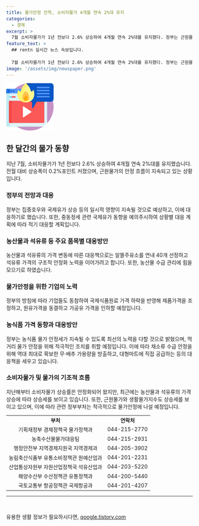 ```yaml
---
title: 물가안정 안착, 소비자물가 4개월 연속 2%대 유지
categories:
  - 경제
excerpt: >
  7월 소비자물가가 1년 전보다 2.6% 상승하여 4개월 연속 2%대를 유지했다. 정부는 근원물가의 안정 흐름이 지속되고 있어 8월부터는 2% 초중반 물가 둔화 흐름이 예상된다. 또한, 중동정세 관련 국제유가 동향을 예의주시하며 적기 대응할 계획이다. 농산물과 석유류 가격 상승으로 물가안정에 노력 중이고, 식품업계는 원가 하락을 반영해 제품가격을 조정하고 있다. 농축산물 가격은 둔화세를 보이고 있으며, 정부는 수급 안정 및 재해 대응을 강화하고 있다. 이번 소비자물가 동향은 근원물가 및 생활물가 등을 통해 다양하게 반영되고 있다.
feature_text: >
  ## rentn 실시간 뉴스 속보입니다.

  7월 소비자물가가 1년 전보다 2.6% 상승하여 4개월 연속 2%대를 유지했다. 정부는 근원물가의 안정 흐름이 지속되고 있어 8월부터는 2% 초중반 물가 둔화 흐름이 예상된다. 또한, 중동정세 관련 국제유가 동향을 예의주시하며 적기 대응할 계획이다. 농산물과 석유류 가격 상승으로 물가안정에 노력 중이고, 식품업계는 원가 하락을 반영해 제품가격을 조정하고 있다. 농축산물 가격은 둔화세를 보이고 있으며, 정부는 수급 안정 및 재해 대응을 강화하고 있다. 이번 소비자물가 동향은 근원물가 및 생활물가 등을 통해 다양하게 반영되고 있다.
image: '/assets/img/newspaper.png'
---
```


<p><img src="/assets/img/news.png" alt="rentncar 속보" /></p>

<h2 data-ke-size="size26">한 달간의 물가 동향</h2>

<p data-ke-size="size16">지난 7월, 소비자물가가 1년 전보다 2.6% 상승하여 4개월 연속 2%대를 유지했습니다. 전월 대비 상승폭이 0.2%포인트 커졌으며, 근원물가의 안정 흐름이 지속되고 있는 상황입니다.</p>

<h3><b>정부의 전망과 대응</b></h3>

<p data-ke-size="size16">정부는 집중호우와 국제유가 상승 등의 일시적 영향이 지속될 것으로 예상하고, 이에 대응하기로 했습니다. 또한, 중동정세 관련 국제유가 동향을 예의주시하여 상황별 대응 계획에 따라 적기 대응할 계획입니다.</p>

<h3><b>농산물과 석유류 등 주요 품목별 대응방안</b></h3>

<p data-ke-size="size16">농산물과 석유류의 가격 변동에 따른 대응책으로는 알뜰주유소를 연내 40개 선정하고 석유류 가격의 구조적 안정화 노력을 이어가려고 합니다. 또한, 농산물 수급 관리에 힘을 모으기로 하였습니다.</p>

<h3><b>물가안정을 위한 기업의 노력</b></h3>

<p data-ke-size="size16">정부의 방침에 따라 기업들도 동참하여 국제식품원료 가격 하락을 반영해 제품가격을 조정하고, 원유가격을 동결하고 가공유 가격을 인하할 예정입니다.</p>

<h3><b>농식품 가격 동향과 대응방안</b></h3>

<p data-ke-size="size16">정부는 농식품 물가 안정세가 지속될 수 있도록 최선의 노력을 다할 것으로 밝혔으며, 먹거리 물가 안정을 위해 적극적인 조치를 취할 예정입니다. 이에 따라 채소류 수급 안정을 위해 역대 최대로 확보한 무·배추 가용량을 방출하고, 대형마트에 직접 공급하는 등의 대응책을 세우고 있습니다.</p>

<h3><b>소비자물가 및 물가의 기조적 흐름</b></h3>

<p data-ke-size="size16">지난해부터 소비자물가 상승률은 안정화되어 왔지만, 최근에는 농산물과 석유류의 가격 상승에 따라 상승세를 보이고 있습니다. 또한, 근원물가와 생활물가지수도 상승세를 보이고 있으며, 이에 따라 관련 정부부처는 적극적으로 물가안정에 나설 예정입니다.</p>

<table>
<tbody>
<tr>
<td style="text-align: center; height: 17px;"><b>부처</b></td>
<td style="text-align: center; height: 17px;"><b>연락처</b></td>
</tr>
<tr>
<td style="text-align: center; height: 17px;">기획재정부 경제정책국 물가정책과</td>
<td style="text-align: center; height: 17px;">044-215-2770</td>
</tr>
<tr>
<td style="text-align: center; height: 17px;">농축수산물물가대응팀</td>
<td style="text-align: center; height: 17px;">044-215-2931</td>
</tr>
<tr>
<td style="text-align: center; height: 17px;">행정안전부 지역경제지원국 지역경제과</td>
<td style="text-align: center; height: 17px;">044-205-3902</td>
</tr>
<tr>
<td style="text-align: center; height: 17px;">농림축산식품부 유통소비정책관 원예산업과</td>
<td style="text-align: center; height: 17px;">044-201-2231</td>
</tr>
<tr>
<td style="text-align: center; height: 17px;">산업통상자원부 자원산업정책국 석유산업과</td>
<td style="text-align: center; height: 17px;">044-203-5220</td>
</tr>
<tr>
<td style="text-align: center; height: 17px;">해양수산부 수산정책관 유통정책과</td>
<td style="text-align: center; height: 17px;">044-200-5440</td>
</tr>
<tr>
<td style="text-align: center; height: 17px;">국토교통부 항공정책관 국제항공과</td>
<td style="text-align: center; height: 17px;">044-201-4207</td>
</tr>
</tbody>
</table>

<hr>

<p data-ke-size="size16">&nbsp;</p>
유용한 생활 정보가 필요하시다면, <a href="https://qoogle.tistory.com" rel="dofollow">qoogle.tistory.com</a>


